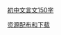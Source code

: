 [初中文言文150字](https://v4reft5f.github.io/150characters.html)

[资源配布和下载](https://v4reft5f.github.io/res.md)
